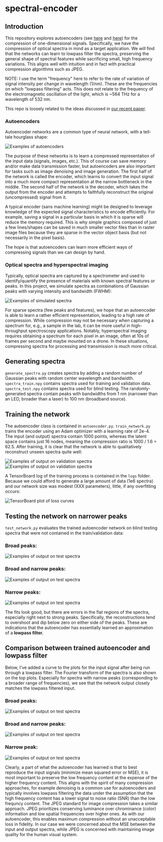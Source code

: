 # spectral-encoder
## Introduction
This repository explores autoencoders (see [here](https://www.jeremyjordan.me/autoencoders/#:~:text=Autoencoders%20are%20an%20unsupervised%20learning,representation%20of%20the%20original%20input.) and [here](https://www.deeplearningbook.org/contents/autoencoders.html)) for the compression of one-dimensional signals. Specifically, we have the compression of optical spectra in mind as a target application. We will find that the networks can learn to lowpass filter the spectra, preserving the general shape of spectral features while sacrificing small, high frequency variations. This aligns well with intuition and in fact with practical compression algorithms such as JPEG.

NOTE: I use the term "frequency" here to refer to the rate of variation of signal intensity per change in wavelength (1/nm). These are the frequencies on which "lowpass filtering" acts. This does not relate to the frequency of the electromagnetic oscillation of the light, which is ~564 THz for a wavelength of 532 nm.

This repo is loosely related to the ideas discussed in [our recent paper](https://arxiv.org/abs/2012.00878).

### Autoencoders
Autoencoder networks are a common type of neural network, with a tell-tale hourglass shape:

![Examples of autoencoders](/images/autoencoder_architectures.png)

The purpose of these networks is to learn a compressed representation of the input data (signals, images, etc.). This of course can save memory and/or make data transmission faster, but autoencoders are also important for tasks such as image denoising and image generation. The first half of the network is called the encoder, which learns to convert the input signal into a much more compact representation at the narrow bottleneck in the middle. The second half of the network is the decoder, which takes the output from the encoder and attempts to faithfully reconstruct the original (uncompressed) signal from it.

A typical encoder (sans machine learning) might be designed to leverage knowledge of the expected signal characteristics to encode efficiently. For example, saving a signal in a particular basis in which it is sparse will reduce the memory required. This is why simple graphics composed of just a few lines/shapes can be saved in much smaller vector files than in raster image files because they are sparse in the vector object basis (but not necessarily in the pixel basis).

The hope is that autoencoders can learn more efficient ways of compressing signals than we can design by hand.

### Optical spectra and hyperspectral imaging
Typically, optical spectra are captured by a spectrometer and used to identify/quantify the presence of materials with known spectral features or peaks. In this project, we simulate spectra as combinations of Gaussian peaks with varying intensity and bandwidth (FWHM):

![Examples of simulated spectra](/images/sample_spectra.svg)

For sparse spectra (few peaks and features), we hope that an autoencoder is able to learn a rather efficient representation, leading to a high rate of compression. While compression may not be necessary when capturing a spectrum for, e.g., a sample in the lab, it can be more useful in high-throughput spectroscopy applications. Notably, hyperspectral imaging requires obtaining a spectrum for each pixel in an image, often at 10s of frames per second and maybe mounted on a drone. In these situations, compressing spectra for processing and transmission is much more critical.

## Generating spectra
`generate_spectra.py` creates spectra by adding a random number of Gaussian peaks with random center wavelength and bandwidth. `spectra_train.npy` contains spectra used for training and validation data. `spectra_test.npy` contains spectra used for blind testing. The randomly-generated spectra contain peaks with bandwidths from 1 nm (narrower than an LED, broader than a laser) to 100 nm (broadband source).

## Training the network
The autoencoder class is contained in `autoencoder.py`. `train_network.py` trains the encoder using an Adam optimizer with a learning rate of 2e-4. The input (and output) spectra contain 1000 points, whereas the latent space contains just 16 nodes, meaning the compression ratio is 1000 / 1.6 = 62.5.  After training, it is clear that the network is able to qualitatively reconstruct unseen spectra quite well:

![Examples of output on validation spectra](/images/val_spectrum1.svg)
![Examples of output on validation spectra](/images/val_spectrum2.svg)

A TensorBoard log of the training process is contained in the `logs` folder. Because we could afford to generate a large amount of data (1e6 spectra) and our network size was modest (XXX parameters), little, if any overfitting occurs:

![TensorBoard plot of loss curves](/images/log.png)

## Testing the network on narrower peaks
`test_network.py` evaluates the trained autoencoder network on blind testing spectra that were not contained in the train/validation data:

### Broad peaks:

![Examples of output on test spectra](/images/test_spectrum1.svg)

### Broad and narrow peaks:

![Examples of output on test spectra](/images/test_spectrum2.svg)

### Narrow peaks:

![Examples of output on test spectra](/images/test_spectrum3.svg)

The fits look good, but there are errors in the flat regions of the spectra, especially right next to strong peaks. Specifically, the reconstructions tend to overshoot and dip below zero on either side of the peaks. These are indications that the autoencoder has essentially learned an approximation of a **lowpass filter.**

## Comparison between trained autoencoder and lowpass filter
Below, I've added a curve to the plots for the input signal after being run through a lowpass filter. The Fourier transform of the spectra is also shown on the top plots. Especially for spectra with narrow peaks (corresponding to a broader range of frequencies), we see that the network output closely matches the lowpass filtered input.

### Broad peaks:

![Examples of output on test spectra](/images/test_spectrum1_fourier.svg)

### Broad and narrow peaks:

![Examples of output on test spectra](/images/test_spectrum2_fourier.svg)

### Narrow peak:

![Examples of output on test spectra](/images/test_spectrum3_fourier.svg)

Clearly, a part of what the autoencoder has learned is that to best reproduce the input signals (minimize mean squared error or MSE), it is most important to preserve the low frequency content at the expense of the higher frequency content. This aligns with the spirit of many compression approaches, for example denoising is a common use for autoencoders and typically involves lowpass filtering the data under the assumption that the high frequency content has a lower signal to noise ratio (SNR) than the low frequncy content. The JPEG standard for image compression takes a similar approach. JPEG prioritizes conserving luminance over chrominance (color) information and low spatial frequencies over higher ones. As with our autoencoder, this enables maximum compression without an unacceptable loss in fidelity. In our case we were concerned about the MSE between the input and output spectra, while JPEG is concerned with maintaining image quality for the human visual system.
